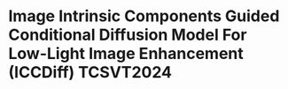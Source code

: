 # Image Intrinsic Components Guided Conditional Diffusion Model For Low-Light Image Enhancement (ICCDiff) TCSVT2024
